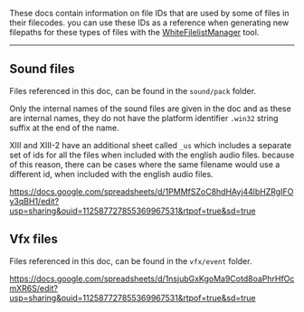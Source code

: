 These docs contain information on file IDs that are used by some of files in their filecodes. you can use these IDs as a reference when generating new filepaths for these types of files with the [WhiteFilelistManager](https://github.com/Surihix/WhiteFilelistManager) tool.
***
## Sound files
Files referenced in this doc, can be found in the `sound/pack` folder. 

Only the internal names of the sound files are given in the doc and as these are internal names, they do not have the platform identifier `.win32` string suffix at the end of the name.

XIII and XIII-2 have an additional sheet called `_us` which includes a separate set of ids for all the files when included with the english audio files. because of this reason, there can be cases where the same filename would use a different id, when included with the english audio files.

https://docs.google.com/spreadsheets/d/1PMMfSZoC8hdHAyj44lbHZRgIFOy3qBH1/edit?usp=sharing&ouid=112587727855369967531&rtpof=true&sd=true

## Vfx files
Files referenced in this doc, can be found in the `vfx/event` folder.

https://docs.google.com/spreadsheets/d/1nsjubGxKgoMa9Cotd8oaPhrHfOcmXR6S/edit?usp=sharing&ouid=112587727855369967531&rtpof=true&sd=true
